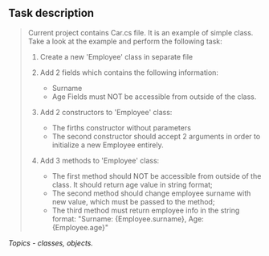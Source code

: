 ## Task description ##

> Current project contains Car.cs file. It is an example of simple class.
> Take a look at the example and perform the following task:
> 
> 1) Create a new 'Employee' class in separate file
>
> 2) Add 2 fields which contains the following information:
> 	 - Surname
> 	 - Age
>   Fields must NOT be accessible from outside of the class.  
> 
> 3) Add 2 constructors to 'Employee' class:
> 	 - The firths constructor without parameters
> 	 - The second constructor should accept 2 arguments in order to initialize a new Employee entirely.  
> 
> 4) Add 3 methods to 'Employee' class:
>    - The first method should NOT be accessible from outside of the class. It should return age value in string format;
> 	 - The second method should change employee surname with new value, which must be passed to the method;
> 	 - The third method must return employee info in the string format: "Surname: {Employee.surname}, Age: {Employee.age}"

*Topics - classes, objects.*
